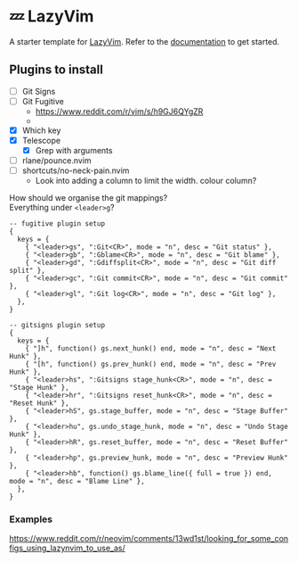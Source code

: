 # 💤 LazyVim

A starter template for [LazyVim](https://github.com/LazyVim/LazyVim).
Refer to the [documentation](https://lazyvim.github.io/installation) to get started.

## Plugins to install

- [ ] Git Signs
- [ ] Git Fugitive
    - https://www.reddit.com/r/vim/s/h9GJ6QYgZR
    -
- [x] Which key
- [x] Telescope
  - [x] Grep with arguments
- [ ] rlane/pounce.nvim
- [ ] shortcuts/no-neck-pain.nvim
    - Look into adding a column to limit the width. colour column?

How should we organise the git mappings?  
Everything under `<leader>g`?  
```
-- fugitive plugin setup
{
  keys = {
    { "<leader>gs", ":Git<CR>", mode = "n", desc = "Git status" },
    { "<leader>gb", ":Gblame<CR>", mode = "n", desc = "Git blame" },
    { "<leader>gd", ":Gdiffsplit<CR>", mode = "n", desc = "Git diff split" },
    { "<leader>gc", ":Git commit<CR>", mode = "n", desc = "Git commit" },
    { "<leader>gl", ":Git log<CR>", mode = "n", desc = "Git log" },
  },
}
```

```
-- gitsigns plugin setup
{
  keys = {
    { "]h", function() gs.next_hunk() end, mode = "n", desc = "Next Hunk" },
    { "[h", function() gs.prev_hunk() end, mode = "n", desc = "Prev Hunk" },
    { "<leader>hs", ":Gitsigns stage_hunk<CR>", mode = "n", desc = "Stage Hunk" },
    { "<leader>hr", ":Gitsigns reset_hunk<CR>", mode = "n", desc = "Reset Hunk" },
    { "<leader>hS", gs.stage_buffer, mode = "n", desc = "Stage Buffer" },
    { "<leader>hu", gs.undo_stage_hunk, mode = "n", desc = "Undo Stage Hunk" },
    { "<leader>hR", gs.reset_buffer, mode = "n", desc = "Reset Buffer" },
    { "<leader>hp", gs.preview_hunk, mode = "n", desc = "Preview Hunk" },
    { "<leader>hb", function() gs.blame_line({ full = true }) end, mode = "n", desc = "Blame Line" },
  },
}

```

### Examples 

https://www.reddit.com/r/neovim/comments/13wd1st/looking_for_some_configs_using_lazynvim_to_use_as/
